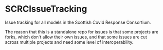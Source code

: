 # SCRCIssueTracking

Issue tracking for all models in the Scottish Covid Response Consortium.

The reason that this is a standalone repo for issues is that some projects are forks, which don't allow their own issues, and that some issues are cut across multiple projects and need some level of interoperability.
